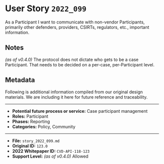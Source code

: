 
# User Story `2022_099` #

<!-- story-start -->As a Participant I want to communicate with non-vendor Participants, primarily other defenders, providers, CSIRTs, regulators, etc., important information. <!-- story-end -->

## Notes ##

*(as of v0.4.0)*
The protocol does not dictate who gets to be a case Participant. That needs to be decided on a per-case, per-Participant level.

## Metadata ##

Following is additional information compiled from our original design materials.
We are including it here for future reference and traceability.

---

- **Potential future process or service:** Case participant management
- **Roles:** Participant
- **Phases:** Reporting
- **Categories:** Policy, Community

---

- **File:** `story_2022_099.md`
- **Original ID:** `123.0`
- **2022 Whitepaper ID:** `CVD-API-118-123`
- **Support Level:** *(as of v0.4.0)* Allowed

